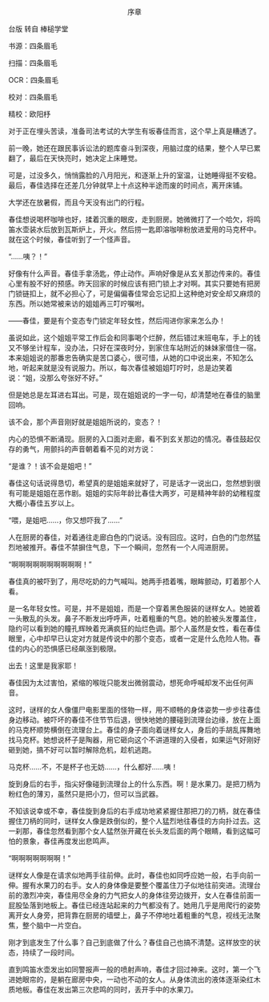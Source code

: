 <p align="center">序章</p>

台版 转自 棒槌学堂

书源：四条眉毛

扫描：四条眉毛

OCR：四条眉毛

校对：四条眉毛

精校：欧阳杼

对于正在埋头苦读，准备司法考试的大学生有坂春佳而言，这个早上真是糟透了。

前一晚，她还在跟民事诉讼法的题库奋斗到深夜，用脑过度的结果，整个人早已累翻了，最后在天快亮时，她决定上床睡觉。

可是，过没多久，悄悄露脸的八月阳光，和逐渐上升的室温，让她睡得挺不安稳。最后，春佳选择在还差几分钟就早上十点这种半途而废的时间点，离开床铺。

大学还在放暑假，而且今天没有出门的行程。

春佳想说喝杯咖啡也好，揉着沉重的眼皮，走到厨房。她微微打了一个哈欠，将鸣笛水壶装水后放到瓦斯炉上，开火。然后捞一匙即溶咖啡粉放进爱用的马克杯中。就在这个时候，春佳听到了一个怪声音。

“……咦？！”

好像有什么声音。春佳手拿汤匙，停止动作。声响好像是从玄关那边传来的。春佳心里有股不好的预感。昨天回家的时候应该有把门锁上才对啊。其实只要她有把房门锁链扣上，就不必担心了，可是偏偏春佳常会忘记扣上这种绝对安全却又麻烦的东西。所以她常被来访的姐姐再三叮咛嘱咐。

——春佳，要是有个变态专门锁定年轻女性，然后闯进你家来怎么办！

虽说如此，这个姐姐平常工作后会和同事喝个烂醉，然后错过末班电车，手上的钱又不够坐计程车，没办法，只好在深夜时分，到家住车站附近的妹妹家借住一宿。本来姐姐说的那番忠告确实是苦口婆心，很可惜，从她的口中说出来，不知怎么地，听起来就是没有说服力。所以，每次春佳被姐姐叮咛时，总是边笑着说：“姐，没那么夸张好不好。”

但是她总是左耳进右耳出。可是，现在姐姐说的一字一句，却清楚地在春佳的脑里回响。

该不会，那个声音刚好就是姐姐所说的，变态？！

内心的恐惧不断涌现。厨房的入口面对走廊，看不到玄关那边的情况。春佳鼓起仅存的勇气，用颤抖的声音朝着看不见的对方说：

“是谁？！该不会是姐吧！”

春佳这句话说得恳切，希望真的是姐姐来就好了，可是话才一说出口，忽然想到很有可能是姐姐在恶作剧。姐姐的实际年龄比春佳大两岁，可是精神年龄的幼稚程度大概小春佳五岁以上。

“喂，是姐吧……，你又想吓我了……”

人在厨房的春佳，对着通往走廊白色的门说话。没有回应。这时，白色的门忽然猛烈地被推开。春佳不禁摒住气息，下一个瞬间，忽然有一个人闯进厨房。

“啊啊啊啊啊啊啊啊啊啊！”

春佳真的被吓到了，用尽吃奶的力气喊叫。她两手捂着嘴，眼眸颤动，盯着那个人看。

是一名年轻女性。可是，并不是姐姐，而是一个穿着黑色服装的谜样女人。她披着一头散乱的头发。鼻子不断发出呼呼声，吐着粗重的气息。她的脸被头发覆盖住，隐约可以看到她的瞳孔辉映着充满疯狂的灿烂色调。那个人虽然是女性，看在春佳眼里，心中却早已认定对方就是传说中的那个变态，或者一定是什么危险人物。春佳的内心的恐惧感已经飙涨到极限。

出去！这里是我家耶！

春佳因为太过害怕，紧缩的喉咙只能发出微弱震动，想死命呼喊却发不出任何声音。

这时，谜样的女人像僵尸电影里面的怪物一样，用不顺畅的身体姿势一步步往春佳身边移动。被吓坏的春佳不住节节后退，很快地她的腰碰到流理台边缘，放在上面的马克杯顺势横倒在流理台上。春佳的身子面向着谜样女人，身后的手胡乱挥舞地找马克杯。她想说杯子是陶器，用它砸向这个不讲道理的入侵者，如果运气好刚好砸到她，搞不好可以暂时解除危机，趁机逃跑。

马克杯……不，不是杯子也无妨……，什么都好……咦！

旋到身后的右手，指尖好像碰到流理台上的什么东西。啊！是水果刀。是把刀柄为粉红色的薄刃，虽然只是把小刀，但可以当武器。

不知该说幸或不幸，春佳旋到身后的右手成功地紧紧握住那把刀的刀柄，就在春佳握住刀柄的同时，谜样女人像是跌倒似的，整个人猛烈地往春佳的方向扑过去。这一刹那，春佳忽然看到那个女人猛然张开藏在长头发后面的两个眼睛，看到这幅可怕的景象，春佳再度发出悲鸣声。

“啊啊啊啊啊啊啊！”

谜样女人像是在请求似地两手往前伸。此时，春佳也如同呼应她一般，右手向前一伸。握有水果刀的右手。女人的身体像是要整个覆盖住刀子似地往前突进。流理台前的激烈冲突，春佳用尽全身的力气把女人的身体往旁边拨开，女人在春佳前面一屁股坠落到地板上。春佳已经连站起来的力气都没有了。她用几乎是用爬行的姿势离开女人身旁，把背靠在厨房的墙壁上，鼻子不停地吐着粗重的气息，视线无法聚焦，整个脑中一片空白。

刚才到底发生了什么事？自己到底做了什么？春佳自己也搞不清楚。这样放空的状态，持续了一段时间。

直到鸣笛水壶发出如同警报声一般的喷射声响，春佳才回过神来。这时，第一个飞进她眼帘的，是躺在廊房中央，一动也不动的女人。从身体流出的液体逐渐染红木质地板。春佳在发出第三次悲鸣的同时，丢开手中的水果刀。

